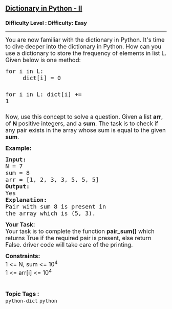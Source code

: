 <h2><a href="https://www.geeksforgeeks.org/problems/dictionary-in-python-ii/1?page=1&category=python&sortBy=submissions">Dictionary in Python - II</a></h2><h3>Difficulty Level : Difficulty: Easy</h3><hr><div class="problems_problem_content__Xm_eO"><p><span style="font-size: 18px;">You are now familiar with the dictionary in Python. It's time to dive deeper into the dictionary in Python. How can you use a dictionary&nbsp;to store the frequency of elements in list L. Given below is one method:</span></p>
<pre><span style="font-size: 18px;">for i in L:
     dict[i] = 0</span>

<span style="font-size: 18px;">for i in L:
     dict[i] += 1</span></pre>
<p><span style="font-size: 18px;">Now, use this concept to solve a question. Given a list <strong>arr</strong>, of <strong>N </strong>positive integers, and a <strong>sum</strong>. The task is to check if any pair exists in the array whose sum is equal to the given <strong>sum</strong>.</span></p>
<p><span style="font-size: 18px;"><strong>Example:</strong></span><span style="font-size: 18px;"><strong> </strong></span></p>
<pre><span style="font-size: 18px;"><strong>Input:</strong> </span>
<span style="font-size: 18px;">N = 7 </span>
<span style="font-size: 18px;">sum = 8 </span>
<span style="font-size: 18px;">arr = [1, 2, 3, 3, 5, 5, 5]</span> 
<span style="font-size: 18px;"><strong>Output:</strong> </span>
<span style="font-size: 18px;">Yes</span>
<span style="font-size: 18px;"><strong>Explanation:</strong>
Pair with sum 8 is present in
the array which is (5, 3).</span></pre>
<p><span style="font-size: 18px;"><strong>Your Task:</strong><br>Your&nbsp;task is to complete the function <strong>pair_sum()</strong> which returns True if the required pair is present, else return False.&nbsp;driver code will take care of the printing.</span></p>
<p><span style="font-size: 18px;"><strong>Constraints:</strong><br>1 &lt;= N, sum&nbsp;&lt;= 10<sup>4</sup><br>1 &lt;= arr[i] &lt;= 10<sup>4</sup></span></p></div><br><p><span style=font-size:18px><strong>Topic Tags : </strong><br><code>python-dict</code>&nbsp;<code>python</code>&nbsp;